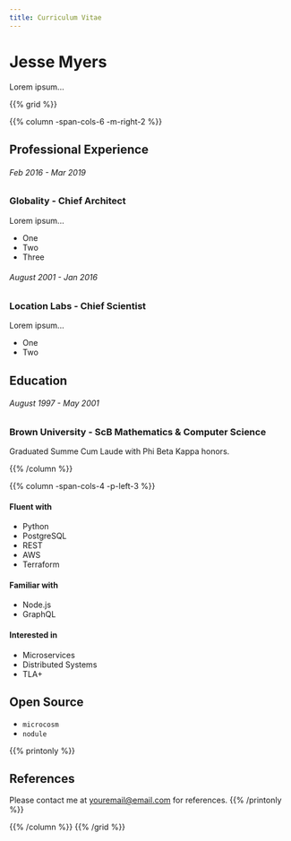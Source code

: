 ```yaml
---
title: Curriculum Vitae
---
```

# Jesse Myers

Lorem ipsum...

{{% grid %}}

{{% column -span-cols-6 -m-right-2 %}}
## Professional Experience
###### *Feb 2016 - Mar 2019*
### Globality - Chief Architect

Lorem ipsum...

* One
* Two
* Three


###### *August 2001 - Jan 2016*
### Location Labs - Chief Scientist

Lorem ipsum...

* One
* Two


## Education
###### *August 1997 - May 2001*
### Brown University - ScB Mathematics & Computer Science

Graduated Summe Cum Laude with Phi Beta Kappa honors.

{{% /column %}}

{{% column -span-cols-4 -p-left-3 %}}
#### Fluent with
  * Python
  * PostgreSQL
  * REST
  * AWS
  * Terraform

#### Familiar with
  * Node.js
  * GraphQL

#### Interested in
  * Microservices
  * Distributed Systems
  * TLA+


## Open Source
 * `microcosm`
 * `nodule`

{{% printonly %}}
##   References
Please contact me at [youremail@email.com](mailto:youremail@email.com) for references.
{{% /printonly %}}

{{% /column %}}
{{% /grid %}}
